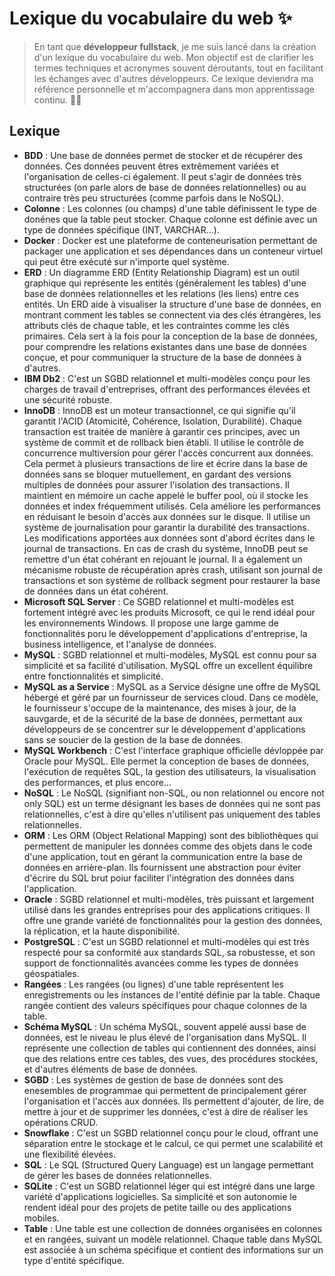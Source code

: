 # Lexique du vocabulaire du web ✨

> En tant que **développeur fullstack**, je me suis lancé dans la création d'un lexique du vocabulaire du web. Mon objectif est de clarifier les termes techniques et acronymes souvent déroutants, tout en facilitant les échanges avec d'autres développeurs. Ce lexique deviendra ma référence personnelle et m'accompagnera dans mon apprentissage continu. 🚀🌐

## Lexique

- **BDD** : Une base de données permet de stocker et de récupérer des données. Ces données peuvent êtres extrêmement variées et l'organisation de celles-ci également. Il peut s'agir de données très structurées (on parle alors de base de données relationnelles) ou au contraire très peu structurées (comme parfois dans le NoSQL).
- **Colonne** : Les colonnes (ou champs) d'une table définissent le type de donénes que la table peut stocker. Chaque colonne est définie avec un type de données spécifique (INT, VARCHAR...).
- **Docker** : Docker est une plateforme de conteneurisation permettant de packager une application et ses dépendances dans un conteneur virtuel qui peut être exécuté sur n'importe quel système.
- **ERD** : Un diagramme ERD (Entity Relationship Diagram) est un outil graphique qui représente les entités (généralement les tables) d'une base de données relationnelles et les relations (les liens) entre ces entités. Un ERD aide à visualiser la structure d'une base de données, en montrant comment les tables se connectent via des clés étrangères, les attributs clés de chaque table, et les contraintes comme les clés primaires. Cela sert à la fois pour la conception de la base de données, pour comprendre les relations existantes dans une base de données conçue, et pour communiquer la structure de la base de données à d'autres.
- **IBM Db2** : C'est un SGBD relationnel et multi-modèles conçu pour les charges de travail d'entreprises, offrant des performances élevées et une sécurité robuste.
- **InnoDB** : InnoDB est un moteur transactionnel, ce qui signifie qu'il garantit l'ACID (Atomicité, Cohérence, Isolation, Durabilité). Chaque transaction est traitée de manière à garantir ces principes, avec un système de commit et de rollback bien établi. Il utilise le contrôle de concurrence multiversion pour gérer l'accès concurrent aux données. Cela permet à plusieurs transactions de lire et écrire dans la base de données sans se bloquer mutuellement, en gardant des versions multiples de données pour assurer l'isolation des transactions. Il maintient en mémoire un cache appelé le buffer pool, où il stocke les données et index fréquemment utilisés. Cela améliore les performances en réduisant le besoin d'accès aux données sur le disque. Il utilise un système de journalisation pour garantir la durabilité des transactions. Les modifications apportées aux données sont d'abord écrites dans le journal de transactions. En cas de crash du système, InnoDB peut se remettre d'un état cohérant en rejouant le journal. Il a également un mécanisme robuste de récupération après crash, utilisant son journal de transactions et son système de rollback segment pour restaurer la base de données dans un état cohérent.
- **Microsoft SQL Server** : Ce SGBD relationnel et multi-modèles est fortement intégré avec les produits Microsoft, ce qui le rend idéal pour les environnements Windows. Il propose une large gamme de fonctionnalités poru le développement d'applications d'entreprise, la business intelligence, et l'analyse de données.
- **MySQL** : SGBD relationnel et multi-modèles, MySQL est connu pour sa simplicité et sa facilité d'utilisation. MySQL offre un excellent équilibre entre fonctionnalités et simplicité.
- **MySQL as a Service** : MySQL as a Service désigne une offre de MySQL hébergé et géré par un fournisseur de services cloud. Dans ce modèle, le fournisseur s'occupe de la maintenance, des mises à jour, de la sauvgarde, et de la sécurité de la base de données, permettant aux développeurs de se concentrer sur le développement d'applications sans se soucier de la gestion de la base de données.
- **MySQL Workbench** : C'est l'interface graphique officielle dévloppée par Oracle pour MySQL. Elle permet la conception de bases de données, l'exécution de requêtes SQL, la gestion des utilisateurs, la visualisation des performances, et plus encore...
- **NoSQL** : Le NoSQL (signifiant non-SQL, ou non relationnel ou encore not only SQL) est un terme désignant les bases de données qui ne sont pas relationnelles, c'est à dire qu'elles n'utilisent pas uniquement des tables relationnelles.
- **ORM** : Les ORM (Object Relational Mapping) sont des bibliothèques qui permettent de manipuler les données comme des objets dans le code d'une application, tout en gérant la communication entre la base de données en arrière-plan. Ils fournissent une abstraction pour éviter d'écrire du SQL brut poiur faciliter l'intégration des données dans l'application.
- **Oracle** : SGBD relationnel et multi-modèles, très puissant et largement utilisé dans les grandes entreprises pour des applications critiques. Il offre une grande variété de fonctionnalités pour la gestion des données, la réplication, et la haute disponibilité.
- **PostgreSQL** : C'est un SGBD relationnel et multi-modèles qui est très respecté pour sa conformité aux standards SQL, sa robustesse, et son support de fonctionnalités avancées comme les types de données géospatiales.
- **Rangées** : Les rangées (ou lignes) d'une table représentent les enregistrements ou les instances de l'entité définie par la table. Chaque rangée contient des valeurs spécifiques pour chaque colonnes de la table.
- **Schéma MySQL** : Un schéma MySQL, souvent appelé aussi base de données, est le niveau le plus élevé de l'organisation dans MySQL. Il représente une collection de tables qui contiennent des données, ainsi que des relations entre ces tables, des vues, des procédures stockées, et d'autres éléments de base de données.
- **SGBD** : Les systèmes de gestion de base de données sont des enesembles de programmae qui permettent de principalement gérer l'organisation et l'accès aux données. Ils permettent d'ajouter, de lire, de mettre à jour et de supprimer les données, c'est à dire de réaliser les opérations CRUD.
- **Snowflake** : C'est un SGBD relationnel conçu pour le cloud, offrant une séparation entre le stockage et le calcul, ce qui permet une scalabilité et une flexibilité élevées.
- **SQL** : Le SQL (Structured Query Language) est un langage permettant de gérer les bases de données relationnelles.
- **SQLite** : C'est un SGBD relationnel léger qui est intégré dans une large variété d'applications logicielles. Sa simplicité et son autonomie le rendent idéal pour des projets de petite taille ou des applications mobiles.
- **Table** : Une table est une collection de données organisées en colonnes et en rangées, suivant un modèle relationnel. Chaque table dans MySQL est associée à un schéma spécifique et contient des informations sur un type d'entité spécifique.
